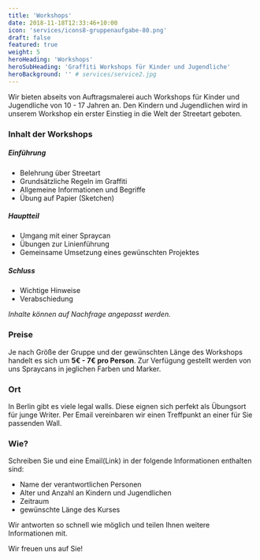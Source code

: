 ```yaml
---
title: 'Workshops'
date: 2018-11-18T12:33:46+10:00
icon: 'services/icons8-gruppenaufgabe-80.png'
draft: false
featured: true
weight: 5
heroHeading: 'Workshops'
heroSubHeading: 'Graffiti Workshops für Kinder und Jugendliche'
heroBackground: '' # services/service2.jpg
---
```


Wir bieten abseits von Auftragsmalerei auch Workshops für Kinder und Jugendliche von 10 - 17 Jahren an. Den Kindern und Jugendlichen wird in unserem Workshop ein erster Einstieg in die Welt der Streetart geboten.

### Inhalt der Workshops
##### **Einführung**
- Belehrung über Streetart
- Grundsätzliche Regeln im Graffiti
- Allgemeine Informationen und Begriffe
- Übung auf Papier (Sketchen)

##### **Hauptteil**
- Umgang mit einer Spraycan
- Übungen zur Linienführung
- Gemeinsame Umsetzung eines gewünschten Projektes

##### **Schluss**
- Wichtige Hinweise
- Verabschiedung

*Inhalte können auf Nachfrage angepasst werden.*

### Preise
Je nach Größe der Gruppe und der gewünschten Länge des Workshops handelt es sich um **5€ - 7€ pro Person**. Zur Verfügung gestellt werden von uns Spraycans in jeglichen Farben und Marker.

### Ort
In Berlin gibt es viele legal walls. Diese eignen sich perfekt als Übungsort für junge Writer. Per Email vereinbaren wir einen Treffpunkt an einer für Sie passenden Wall.

### Wie?
Schreiben Sie und eine Email(Link) in der folgende Informationen enthalten sind:
- Name der verantwortlichen Personen
- Alter und Anzahl an Kindern und Jugendlichen
- Zeitraum 
- gewünschte Länge des Kurses

Wir antworten so schnell wie möglich und teilen Ihnen weitere Informationen mit.

Wir freuen uns auf Sie!








